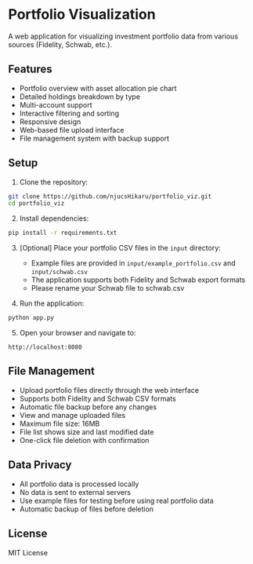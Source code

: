 # Portfolio Visualization

A web application for visualizing investment portfolio data from various sources (Fidelity, Schwab, etc.).

## Features

- Portfolio overview with asset allocation pie chart
- Detailed holdings breakdown by type
- Multi-account support
- Interactive filtering and sorting
- Responsive design
- Web-based file upload interface
- File management system with backup support

## Setup

1. Clone the repository:
```bash
git clone https://github.com/njucsHikaru/portfolio_viz.git
cd portfolio_viz
```

2. Install dependencies:
```bash
pip install -r requirements.txt
```

3. [Optional] Place your portfolio CSV files in the `input` directory:
   - Example files are provided in `input/example_portfolio.csv` and `input/schwab.csv`
   - The application supports both Fidelity and Schwab export formats
   - Please rename your Schwab file to schwab.csv

4. Run the application:
```bash
python app.py
```

5. Open your browser and navigate to:
```
http://localhost:8080
```

## File Management

- Upload portfolio files directly through the web interface
- Supports both Fidelity and Schwab CSV formats
- Automatic file backup before any changes
- View and manage uploaded files
- Maximum file size: 16MB
- File list shows size and last modified date
- One-click file deletion with confirmation

## Data Privacy

- All portfolio data is processed locally
- No data is sent to external servers
- Use example files for testing before using real portfolio data
- Automatic backup of files before deletion

## License

MIT License 

